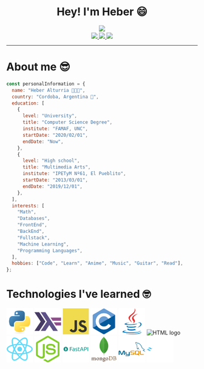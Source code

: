 <h1 align="center">Hey! I'm Heber 😄</h1> 

<div id="gif" align="center">
  <img src="https://user-images.githubusercontent.com/57133330/188281408-c67df9ee-fd1f-4b37-833b-f02848f1ce02.gif" width="400"/>
</div>

<div id="socialMediaLinks" align="center">
  <a href="https://leetcode.com/Heber_Alturria/" alt="LeetCode">
    <img src="https://img.shields.io/badge/LeetCode-red?style=for-the-badge&logo=leetcode&logoColor=white" />
  </a>
  <a href="https://www.linkedin.com/in/heber-alturria/" alt="LinkedIn">
    <img src="https://img.shields.io/badge/LinkedIn-blue?logo=linkedin&logoColor=white&style=for-the-badge" />
  </a>
  <a href="mailto:heber.alturria.git@gmail.com" alt="Gmail">
    <img src="https://img.shields.io/badge/gmail-red?style=for-the-badge&logo=gmail&logoColor=white" />
  </a>
</div>

<hr />

# About me 😎

```javascript
const personalInformation = {
  name: "Heber Alturria 👨🏻‍💻",
  country: "Cordoba, Argentina 🧉",
  education: [
    {
      level: "University",
      title: "Computer Science Degree",
      institute: "FAMAF, UNC",
      startDate: "2020/02/01",
      endDate: "Now",
    },
    {
      level: "High school",
      title: "Multimedia Arts",
      institute: "IPETyM Nº61, El Pueblito",
      startDate: "2013/03/01",
      endDate: "2019/12/01",
    },
  ],
  interests: [
    "Math",
    "Databases",
    "FrontEnd",
    "BackEnd",
    "Fullstack",
    "Machine Learning",
    "Programming Languages",
  ],
  hobbies: ["Code", "Learn", "Anime", "Music", "Guitar", "Read"],
};
```

# Technologies I've learned 🤓

<div id="iHaveLearned">
  <img src="https://raw.githubusercontent.com/devicons/devicon/master/icons/python/python-original.svg" alt="python logo" width="70" />
  <img src="https://raw.githubusercontent.com/devicons/devicon/master/icons/haskell/haskell-original.svg" alt="Haskell logo" width="70" />
  <img src="https://raw.githubusercontent.com/devicons/devicon/master/icons/javascript/javascript-original.svg" alt="JavaScript logo" width="70" />
  <img src="https://raw.githubusercontent.com/devicons/devicon/master/icons/c/c-original.svg" alt="C logo" width="70" />
  <img src="https://raw.githubusercontent.com/devicons/devicon/master/icons/java/java-original.svg" alt="Java logo" width="70" />
  <img src="https://camo.githubusercontent.com/da7acacadecf91d6dc02efcd2be086bb6d78ddff19a1b7a0ab2755a6fda8b1e9/68747470733a2f2f63646e2e6a7364656c6976722e6e65742f67682f64657669636f6e732f64657669636f6e2f69636f6e732f68746d6c352f68746d6c352d6f726967696e616c2e737667" alt="HTML logo" width="70" />
  <img src="https://raw.githubusercontent.com/devicons/devicon/master/icons/react/react-original.svg" alt="React logo" width="70" />
  <img src="https://raw.githubusercontent.com/devicons/devicon/master/icons/nodejs/nodejs-original.svg" alt="NodeJs logo" width="70" />
  <img src="https://raw.githubusercontent.com/devicons/devicon/master/icons/fastapi/fastapi-original-wordmark.svg" alt="FastApi logo" width="70" />
  <img src="https://raw.githubusercontent.com/devicons/devicon/master/icons/mongodb/mongodb-original-wordmark.svg" alt="MongoDB logo" width="70" />
  <img src="https://raw.githubusercontent.com/devicons/devicon/master/icons/mysql/mysql-original-wordmark.svg" alt="MySQL logo" width="70" />
  <img src="https://raw.githubusercontent.com/devicons/devicon/master/icons/tailwindcss/tailwindcss-original-wordmark.svg" alt="TailwindCSS logo" width="70" />
</div>

